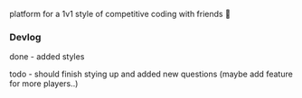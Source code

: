 platform for a 1v1 style of competitive coding with friends 🦾


### Devlog
done - added styles

todo - should finish stying up and added new questions (maybe add feature for more players..)
